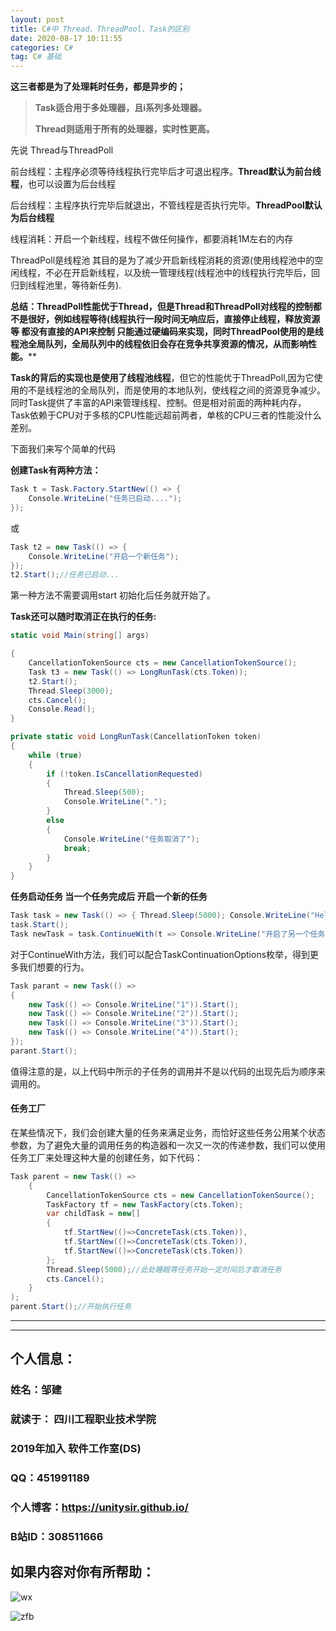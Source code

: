 ```yaml
---
layout: post
title: C#中 Thread、ThreadPool、Task的区别
date: 2020-08-17 10:11:55
categories: C#
tag: C# 基础
---
```


**这三者都是为了处理耗时任务，都是异步的；**

> **Task适合用于多处理器，且i系列多处理器。**
>
> **Thread则适用于所有的处理器，实时性更高。**

先说 Thread与ThreadPoll

前台线程：主程序必须等待线程执行完毕后才可退出程序。**Thread默认为前台线程**，也可以设置为后台线程

后台线程：主程序执行完毕后就退出，不管线程是否执行完毕。**ThreadPool默认为后台线程**

线程消耗：开启一个新线程，线程不做任何操作，都要消耗1M左右的内存

ThreadPoll是线程池 其目的是为了减少开启新线程消耗的资源(使用线程池中的空闲线程，不必在开启新线程，以及统一管理线程(线程池中的线程执行完毕后，回归到线程池里，等待新任务).

**总结：ThreadPoll性能优于Thread，但是Thread和ThreadPoll对线程的控制都不是很好，例如线程等待(线程执行一段时间无响应后，直接停止线程，释放资源 等 都没有直接的API来控制 只能通过硬编码来实现，同时ThreadPool使用的是线程池全局队列，全局队列中的线程依旧会存在竞争共享资源的情况，从而影响性能。****

**Task的背后的实现也是使用了线程池线程**，但它的性能优于ThreadPoll,因为它使用的不是线程池的全局队列，而是使用的本地队列，使线程之间的资源竞争减少。同时Task提供了丰富的API来管理线程、控制。但是相对前面的两种耗内存，Task依赖于CPU对于多核的CPU性能远超前两者，单核的CPU三者的性能没什么差别。

下面我们来写个简单的代码

**创建Task有两种方法：**

```C#
Task t = Task.Factory.StartNew(() => {
    Console.WriteLine("任务已启动....");
});
```

或

```C#
Task t2 = new Task(() => {
    Console.WriteLine("开启一个新任务");
});
t2.Start();//任务已启动...
```

第一种方法不需要调用start 初始化后任务就开始了。

**Task还可以随时取消正在执行的任务:**

```C#
static void Main(string[] args)

{
    CancellationTokenSource cts = new CancellationTokenSource();
    Task t3 = new Task(() => LongRunTask(cts.Token));
    t2.Start();
    Thread.Sleep(3000);
    cts.Cancel();
    Console.Read();
}

private static void LongRunTask(CancellationToken token)
{
    while (true)
    {
        if (!token.IsCancellationRequested)
        {
            Thread.Sleep(500);
            Console.WriteLine(".");
        }
        else
        {
            Console.WriteLine("任务取消了");
            break;
        }
    }
}
```

**任务启动任务  当一个任务完成后 开启一个新的任务**

```C#
Task task = new Task(() => { Thread.Sleep(5000); Console.WriteLine("Hello，"); Thread.Sleep(5000); });
task.Start();
Task newTask = task.ContinueWith(t => Console.WriteLine("开启了另一个任务"));
```

对于ContinueWith方法，我们可以配合TaskContinuationOptions枚举，得到更多我们想要的行为。

```C#
Task parant = new Task(() =>
{
    new Task(() => Console.WriteLine("1")).Start();
    new Task(() => Console.WriteLine("2")).Start();
    new Task(() => Console.WriteLine("3")).Start();
    new Task(() => Console.WriteLine("4")).Start();
});
parant.Start();
```

值得注意的是，以上代码中所示的子任务的调用并不是以代码的出现先后为顺序来调用的。

#### 任务工厂

在某些情况下，我们会创建大量的任务来满足业务，而恰好这些任务公用某个状态参数，为了避免大量的调用任务的构造器和一次又一次的传递参数，我们可以使用任务工厂来处理这种大量的创建任务，如下代码：

```C#
Task parent = new Task(() => 
    { 
        CancellationTokenSource cts = new CancellationTokenSource(); 
        TaskFactory tf = new TaskFactory(cts.Token); 
        var childTask = new[] 
        { 
            tf.StartNew(()=>ConcreteTask(cts.Token)), 
            tf.StartNew(()=>ConcreteTask(cts.Token)), 
            tf.StartNew(()=>ConcreteTask(cts.Token)) 
        };
        Thread.Sleep(5000);//此处睡眠等任务开始一定时间后才取消任务 
        cts.Cancel(); 
    } 
);
parent.Start();//开始执行任务 
```





---

---

## 个人信息：
### 姓名：邹建
### 就读于： 四川工程职业技术学院
### 2019年加入 软件工作室(DS)
### QQ：451991189
### 个人博客：https://unitysir.github.io/
### B站ID：308511666

## 如果内容对你有所帮助：
![wx](https://pic4.zhimg.com/v2-87fbc8ee6ab3fd92f423d414d039b627_b.jpeg)

![zfb](https://pic2.zhimg.com/v2-b8ab4acf7899b2ced11287cdbd8279b5_b.jpeg)